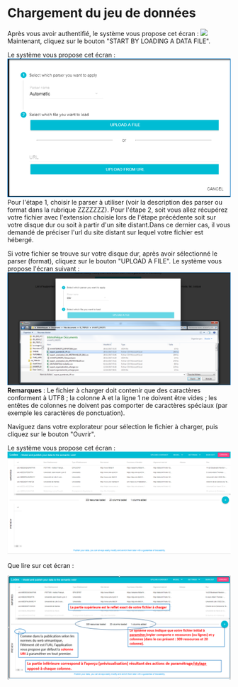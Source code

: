 # Chargement du jeu de données

Après vous avoir authentifié, le système vous propose cet écran  : ![](/assets/écranacceuil.png)Maintenant, cliquez sur le bouton "START BY LOADING A DATA FILE".

Le système vous propose cet écran : ![](/assets/écranchargementdonnées2.png)Pour l'étape 1, choisir le parser à utiliser \(voir la description des parser ou format dans la rubrique ZZZZZZZ\). Pour l'étape 2, soit vous allez récupérez votre fichier avec l'extension choisie lors de l'étape précédente soit sur votre disque dur ou soit à partir d'un site distant.Dans ce dernier cas, il vous demandé de préciser l'url du site distant sur lequel votre fichier est hébergé.

Si votre fichier se trouve sur votre disque dur, après avoir sélectionné le parser \(format\), cliquez sur le bouton "UPLOAD A FILE". Le système vous propose l'écran suivant : ![](/assets/écranchargementdonnées3.png)**Remarques** : Le fichier à charger doit contenir que des caractères conforment à UTF8 ; la colonne A et la ligne 1 ne doivent être vides ; les entêtes de colonnes ne doivent pas comporter de caractères spéciaux \(par exemple les caractères de ponctuation\).

Naviguez dans votre explorateur pour sélection le fichier à charger, puis cliquez sur le bouton "Ouvrir".

Le système vous propose cet écran :![](/assets/écranchargementdonnées4.png)

Que lire sur cet écran :

![](/assets/écranchargementdonnées5.png)

